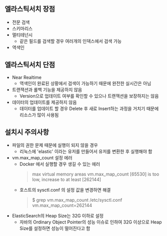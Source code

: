 ## 엘라스틱서치 장점
  - 전문 검색
  - 스키마리스
  - 멀티테넌시 
    * 같은 필드를 검색할 경우 여러개의 인덱스에서 검색 가능
  - 역색인

## 엘라스틱서치 단점
  - Near Realtime
    * 역색인이 완료된 상황에서 검색이 가능하기 때문에 완전한 실시간은 아님
  - 트랜잭션과 롤백 기능을 제공하지 않음
    * Version으로 업데이트 여부를 확인할 수 있으나 트랜잭션을 보장하지는 않음
  - 데이터의 업데이트를 제공하지 않음
    * 데이터를 업데이트 할 경우 Delete 후 새로 Insert하는 과정을 거치기 때문에 리소스가 많이 사용됨

## 설치시 주의사항
  - 파일의 권한 문제 때문에 실행이 되지 않을 경우
    * 리눅스에 'elastic' 이라는 유저를 만들어서 유저를 변환한 후 실행해야 함
  - vm.max_map_count 설정 에러
    * Docker 에서 실행할 경우 생길 수 있는 에러
        > max virtual memory areas vm.max_map_count [65530] is too low, increase to at least [262144]
    * 호스트의 sysctl.conf 의 설정 값을 변경하면 해결
        >$ grep vm.max_map_count /etc/sysctl.conf \
        vm.max_map_count=262144
  - ElasticSearch의 Heap Size는 32G 이하로 설정
    * 자바의 Ordinary Object Pointer의 성능 이슈로 인하여 32G 이상으로 Heap Size를 설정하면 성능이 떨어진다고 함